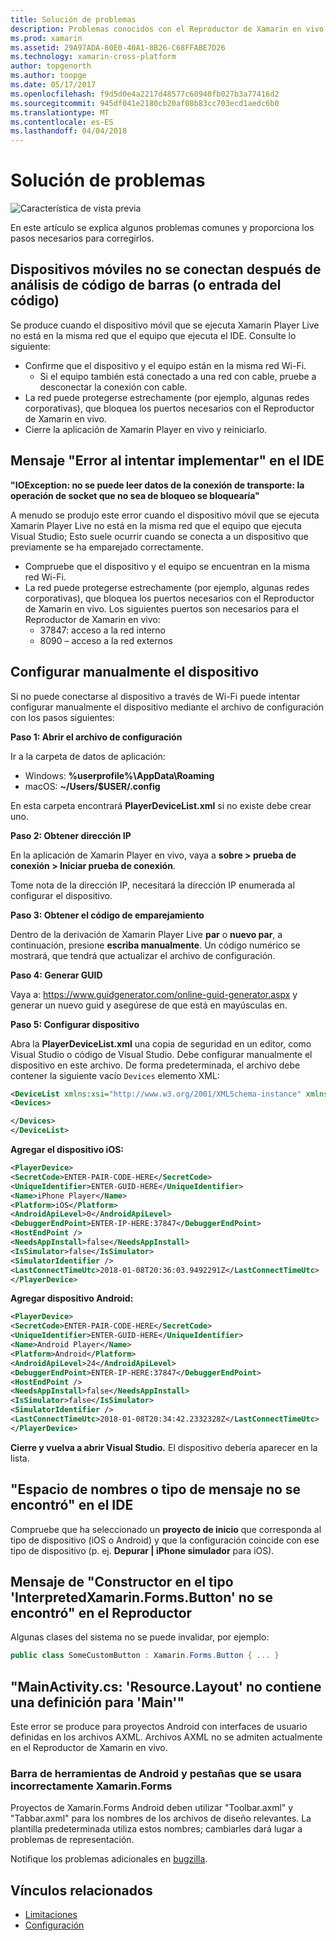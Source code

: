 ```yaml
---
title: Solución de problemas
description: Problemas conocidos con el Reproductor de Xamarin en vivo y cómo corregirlos.
ms.prod: xamarin
ms.assetid: 29A97ADA-80E0-40A1-8B26-C68FFABE7D26
ms.technology: xamarin-cross-platform
author: topgenorth
ms.author: toopge
ms.date: 05/17/2017
ms.openlocfilehash: f9d5d0e4a2217d48577c60940fb027b3a77416d2
ms.sourcegitcommit: 945df041e2180cb20af08b83cc703ecd1aedc6b0
ms.translationtype: MT
ms.contentlocale: es-ES
ms.lasthandoff: 04/04/2018
---
```

# <a name="troubleshooting"></a>Solución de problemas

![Característica de vista previa](~/media/shared/preview.png)

En este artículo se explica algunos problemas comunes y proporciona los pasos necesarios para corregirlos.


## <a name="mobile-device-does-not-connect-after-scanning-barcode-or-entering-code"></a>Dispositivos móviles no se conectan después de análisis de código de barras (o entrada del código)

Se produce cuando el dispositivo móvil que se ejecuta Xamarin Player Live no está en la misma red que el equipo que ejecuta el IDE. Consulte lo siguiente:

- Confirme que el dispositivo y el equipo están en la misma red Wi-Fi.
  - Si el equipo también está conectado a una red con cable, pruebe a desconectar la conexión con cable.
- La red puede protegerse estrechamente (por ejemplo, algunas redes corporativas), que bloquea los puertos necesarios con el Reproductor de Xamarin en vivo.
- Cierre la aplicación de Xamarin Player en vivo y reiniciarlo.


## <a name="error-while-trying-to-deploy-message-in-ide"></a>Mensaje "Error al intentar implementar" en el IDE

**"IOException: no se puede leer datos de la conexión de transporte: la operación de socket que no sea de bloqueo se bloquearía"**

A menudo se produjo este error cuando el dispositivo móvil que se ejecuta Xamarin Player Live no está en la misma red que el equipo que ejecuta Visual Studio; Esto suele ocurrir cuando se conecta a un dispositivo que previamente se ha emparejado correctamente.

* Compruebe que el dispositivo y el equipo se encuentran en la misma red Wi-Fi.
* La red puede protegerse estrechamente (por ejemplo, algunas redes corporativas), que bloquea los puertos necesarios con el Reproductor de Xamarin en vivo. Los siguientes puertos son necesarios para el Reproductor de Xamarin en vivo:
  * 37847: acceso a la red interno 
  * 8090 – acceso a la red externos

## <a name="manually-configure-device"></a>Configurar manualmente el dispositivo

Si no puede conectarse al dispositivo a través de Wi-Fi puede intentar configurar manualmente el dispositivo mediante el archivo de configuración con los pasos siguientes:

**Paso 1: Abrir el archivo de configuración**

Ir a la carpeta de datos de aplicación:

* Windows: **%userprofile%\AppData\Roaming**
* macOS: **~/Users/$USER/.config**

En esta carpeta encontrará **PlayerDeviceList.xml** si no existe debe crear uno.

**Paso 2: Obtener dirección IP**

En la aplicación de Xamarin Player en vivo, vaya a **sobre > prueba de conexión > Iniciar prueba de conexión**.

Tome nota de la dirección IP, necesitará la dirección IP enumerada al configurar el dispositivo.

**Paso 3: Obtener el código de emparejamiento**

Dentro de la derivación de Xamarin Player Live **par** o **nuevo par**, a continuación, presione **escriba manualmente**. Un código numérico se mostrará, que tendrá que actualizar el archivo de configuración.

**Paso 4: Generar GUID**

Vaya a: https://www.guidgenerator.com/online-guid-generator.aspx y generar un nuevo guid y asegúrese de que está en mayúsculas en.


**Paso 5: Configurar dispositivo**

Abra la **PlayerDeviceList.xml** una copia de seguridad en un editor, como Visual Studio o código de Visual Studio. Debe configurar manualmente el dispositivo en este archivo. De forma predeterminada, el archivo debe contener la siguiente vacío `Devices` elemento XML:

```xml
<DeviceList xmlns:xsi="http://www.w3.org/2001/XMLSchema-instance" xmlns:xsd="http://www.w3.org/2001/XMLSchema">
<Devices>

</Devices>
</DeviceList>
```

**Agregar el dispositivo iOS:**

```xml
<PlayerDevice>
<SecretCode>ENTER-PAIR-CODE-HERE</SecretCode>
<UniqueIdentifier>ENTER-GUID-HERE</UniqueIdentifier>
<Name>iPhone Player</Name>
<Platform>iOS</Platform>
<AndroidApiLevel>0</AndroidApiLevel>
<DebuggerEndPoint>ENTER-IP-HERE:37847</DebuggerEndPoint>
<HostEndPoint />
<NeedsAppInstall>false</NeedsAppInstall>
<IsSimulator>false</IsSimulator>
<SimulatorIdentifier />
<LastConnectTimeUtc>2018-01-08T20:36:03.9492291Z</LastConnectTimeUtc>
</PlayerDevice>
```


**Agregar dispositivo Android:**

```xml
<PlayerDevice>
<SecretCode>ENTER-PAIR-CODE-HERE</SecretCode>
<UniqueIdentifier>ENTER-GUID-HERE</UniqueIdentifier>
<Name>Android Player</Name>
<Platform>Android</Platform>
<AndroidApiLevel>24</AndroidApiLevel>
<DebuggerEndPoint>ENTER-IP-HERE:37847</DebuggerEndPoint>
<HostEndPoint />
<NeedsAppInstall>false</NeedsAppInstall>
<IsSimulator>false</IsSimulator>
<SimulatorIdentifier />
<LastConnectTimeUtc>2018-01-08T20:34:42.2332328Z</LastConnectTimeUtc>
</PlayerDevice>
```

**Cierre y vuelva a abrir Visual Studio.** El dispositivo debería aparecer en la lista.


## <a name="type-or-namespace-cannot-be-found-message-in-ide"></a>"Espacio de nombres o tipo de mensaje no se encontró" en el IDE

Compruebe que ha seleccionado un **proyecto de inicio** que corresponda al tipo de dispositivo (iOS o Android) y que la configuración coincide con ese tipo de dispositivo (p. ej. **Depurar | iPhone simulador** para iOS).

## <a name="constructor-on-type-interpretedxamarinformsbutton-not-found-message-in-player"></a>Mensaje de "Constructor en el tipo 'InterpretedXamarin.Forms.Button' no se encontró" en el Reproductor

Algunas clases del sistema no se puede invalidar, por ejemplo:

```csharp
public class SomeCustomButton : Xamarin.Forms.Button { ... }
```

## <a name="mainactivitycs-resourcelayout-does-not-contain-a-definition-for-main"></a>"MainActivity.cs: 'Resource.Layout' no contiene una definición para 'Main'"

Este error se produce para proyectos Android con interfaces de usuario definidas en los archivos AXML.
Archivos AXML no se admiten actualmente en el Reproductor de Xamarin en vivo.

### <a name="android-toolbar-and-tabs-render-incorrectly-using-xamarinforms"></a>Barra de herramientas de Android y pestañas que se usara incorrectamente Xamarin.Forms

Proyectos de Xamarin.Forms Android deben utilizar "Toolbar.axml" y "Tabbar.axml" para los nombres de los archivos de diseño relevantes. La plantilla predeterminada utiliza estos nombres; cambiarles dará lugar a problemas de representación.


Notifique los problemas adicionales en [bugzilla](https://aka.ms/live-player-report-issue).


## <a name="related-links"></a>Vínculos relacionados

- [Limitaciones](~/tools/live-player/limitations.md)
- [Configuración](~/tools/live-player/install.md)
